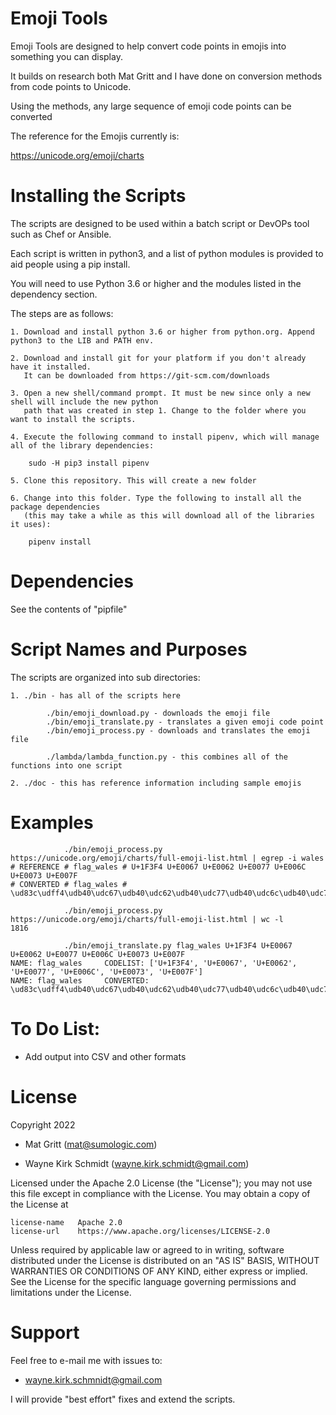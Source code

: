 Emoji Tools
===========

Emoji Tools are designed to help convert code points in emojis into something you can display.

It builds on research both Mat Gritt and I have done on conversion methods from code points to Unicode.

Using the methods, any large sequence of emoji code points can be converted

The reference for the Emojis currently is:

https://unicode.org/emoji/charts

Installing the Scripts
=======================

The scripts are designed to be used within a batch script or DevOPs tool such as Chef or Ansible.

Each script is written in python3, and a list of python modules is provided to aid people using a pip install.

You will need to use Python 3.6 or higher and the modules listed in the dependency section.  

The steps are as follows: 

    1. Download and install python 3.6 or higher from python.org. Append python3 to the LIB and PATH env.

    2. Download and install git for your platform if you don't already have it installed.
       It can be downloaded from https://git-scm.com/downloads
    
    3. Open a new shell/command prompt. It must be new since only a new shell will include the new python 
       path that was created in step 1. Change to the folder where you want to install the scripts.
    
    4. Execute the following command to install pipenv, which will manage all of the library dependencies:
    
        sudo -H pip3 install pipenv 
 
    5. Clone this repository. This will create a new folder
    
    6. Change into this folder. Type the following to install all the package dependencies 
       (this may take a while as this will download all of the libraries it uses):

        pipenv install
        
Dependencies
============

See the contents of "pipfile"

Script Names and Purposes
=========================

The scripts are organized into sub directories:

    1. ./bin - has all of the scripts here

            ./bin/emoji_download.py - downloads the emoji file
            ./bin/emoji_translate.py - translates a given emoji code point
            ./bin/emoji_process.py - downloads and translates the emoji file

            ./lambda/lambda_function.py - this combines all of the functions into one script

    2. ./doc - this has reference information including sample emojis 

Examples
========

```
            ./bin/emoji_process.py https://unicode.org/emoji/charts/full-emoji-list.html | egrep -i wales   
# REFERENCE # flag_wales # U+1F3F4 U+E0067 U+E0062 U+E0077 U+E006C U+E0073 U+E007F
# CONVERTED # flag_wales # \ud83c\udff4\udb40\udc67\udb40\udc62\udb40\udc77\udb40\udc6c\udb40\udc73\udb40\udc7f

            ./bin/emoji_process.py https://unicode.org/emoji/charts/full-emoji-list.html | wc -l
1816

            ./bin/emoji_translate.py flag_wales U+1F3F4 U+E0067 U+E0062 U+E0077 U+E006C U+E0073 U+E007F
NAME: flag_wales	 CODELIST: ['U+1F3F4', 'U+E0067', 'U+E0062', 'U+E0077', 'U+E006C', 'U+E0073', 'U+E007F']
NAME: flag_wales	 CONVERTED: \ud83c\udff4\udb40\udc67\udb40\udc62\udb40\udc77\udb40\udc6c\udb40\udc73\udb40\udc7f
```

To Do List:
===========

* Add output into CSV and other formats

License
=======

Copyright 2022 

* Mat Gritt (mat@sumologic.com)

* Wayne Kirk Schmidt (wayne.kirk.schmidt@gmail.com)

Licensed under the Apache 2.0 License (the "License");
you may not use this file except in compliance with the License.
You may obtain a copy of the License at

    license-name   Apache 2.0 
    license-url    https://www.apache.org/licenses/LICENSE-2.0

Unless required by applicable law or agreed to in writing, software
distributed under the License is distributed on an "AS IS" BASIS,
WITHOUT WARRANTIES OR CONDITIONS OF ANY KIND, either express or implied.
See the License for the specific language governing permissions and
limitations under the License.

Support
=======

Feel free to e-mail me with issues to: 

+   wayne.kirk.schmnidt@gmail.com

I will provide "best effort" fixes and extend the scripts.
